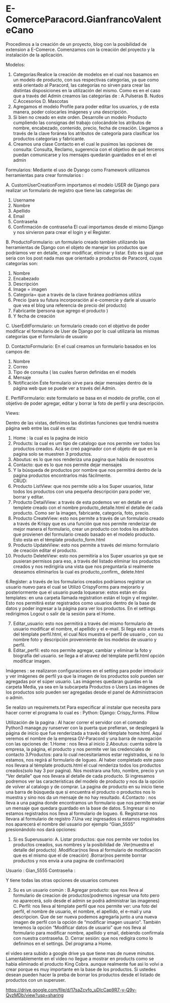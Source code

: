 # E-ComerceParacord.GianfrancoValenteCano


Procedimos a la creación de un proyecto, blog con la posibilidad de extension a E-Comerce. Comenzamos con la creación del proyecto y la instalación de la aplicación.


Modelos:

1.  Categorías:Realice la creación de modelos en el cual nos basamos en un modelo de  producto, con sus respectivas categorías, ya que como está orientado al Paracord, las categorías no sirven para crear las distintas disposiciones en la utilización del mismo. Como es en el caso que a través del Admin creamos las categorías de :
            A.Pulseras 
             B. Nudos 
             C.Accesorios 
              D. Mascotas 
2. Agregamos el modelo Profile para poder editar los usuarios, y de esta manera, poder colocarles imágenes y una descripción.
3. Si bien no creado en este orden. Desarrolle un modelo Producto cumpliendo las consignas del trabajo colocándole los atributos de nombre, encabezado, contenido, precio, fecha de creación. Llegamos a través de la clave foránea los atributos de categoría para clasificar los productos categorias y fabricante.
4. Creamos una clase Contacto en el cual le pusimos las opciones de consulta: Consulta, Reclamo, sugerencia con el objetivo de qué terceros puedan comunicarse y los mensajes quedarán guardados en el en el  admin


Formularios:
Mediante el uso de Dyango como Framework utilizamos herramientas para crear formularios :

A. CustomUserCreationForm  importamos el modelo USER  de Django para realizar un formulario de registro que tiene las categorías de: 
1. Username 
2. Nombre
3. Apellido
4. Email
5. Contraseña
6. Confirmación de contraseña
El cual importamos desde el mismo Django y nos sirvieron para crear el login y el Register.

B. ProductoFormulario: un formulario creado también utilizando las herramientas de Django con el objeto de manejar los productos que podríamos ver en detalle, crear modificar, eliminar y listar. Esto es igual que seria con los post nada mas que orientado a productos de Paracord, cuyas categorías son:
1. Nombre
2. Encabezado
3. Descripción
4. Image = imagen
5. Categoría= que a través de la clave foránea podríamos utiliza
6.  Precio (para su futura incorporación al e-comercie y darle al usuario que vea el blog una referencia de precio del producto)
7. Fabricante (persona que agrego el producto )
8. Y fecha de creación

C. UserEditFormulario: un formulario creado con el objetivo de poder modificar el formulario de User de Django por lo cual utilizaría las mismas categorías que el formulario de usuario

D. ContactoFormulario: En el cual creamos un formulario basados en los campos de:
1. Nombre 
2. Correo
3. Tipo de consulta ( las cuales fueron definidas en el models
4. Mensaje 
5. Notificación
Éste formulario sirve para dejar mensajes dentro de la página web que se puede ver a través del Admin.

E. PerfilFormulario: este formulario se basa en el modelo de profile, con el objetivo de poder agregar, editar y borrar la foto de perfil y una descripción.

Views:

Dentro de las vistas, definimos las distintas funciones que tendrá nuestra página web entre las cuál es esta:
1. Home : la cual es la pagina de inicio
2. Products: la cual es um tipo de catalogo que nos permite ver todos los productos creados. Acá se creó paginador con el objeto de que en la pagina solo se muestren 3 productos.
3. Aboutus: es lo que nos renderiza una pagina que habla de nosotros
4. Contacto: que es lo que nos permite dejar mensajes 
5. Y la búsqueda de productos por nombre que nos permitirá dentro de la pagina productos encontrarlos más fácilmente.    
CRUD:
1. Producto ListView: que nos permite sólo a los Super usuarios, listar todos los productos con una pequeña descripción para poder ver, borrar y editar.
2. Producto DetailView: a través de esta podemos ver en detalle en el templete creado con el nombre producto_detalle.html el detalle de cada producto. Como ser la imagen, fabricante, categoría, foto, precio.
3. Producto CreateView: esto nos permite a través de un formulario creado a través de Krispy que es una función que nos permite renderizar de mejor manera el formulario, crear un producto con todos los atributos que provienen del formulario creado basado en el modelo producto. Esto esta en el témplate producto_form.html
4. Producto UpdateView: esto nos permite a través del mismo formulario de creación editar el producto.
5. Producto DeleteView: esto nos permitiría a los Super usuarios ya que se pusieran permisos para eso, a través del listado eliminar los productos creados y nos redirigiría una vista que nos preguntaría si realmente deseamos eliminarlos la cual es producto_confirm_ delete.html

6.Register: a través de los formularios creados podríamos registrar un usuario nuevo para el cual se Utilizó CrispyForms para mejorarlo y posteriormente que el usuario pueda loquearse: estos están en dos templates: en una carpeta llamada registration están el login y el register. Esto nos permitirá estar registrados como usuarios dentro de la base de datos y poder ingresar a la página para ver los productos. En el settings redirigimos Logout o salir de la sesión para el Home.

7. Editar_usuario: esto nos permitirá a través del mismo formulario de usuario modificar el nombre, el apellido y el e-mail. Si llega esto a través del témplate perfil.html, el cual Nos muestra el perfil de usuario , con su nombre foto y descripción provenniente de los modelos de usuario y perfil. 
8. Editar_perfil: esto nos permite agregar, cambiar y eliminar la foto y biografía del usuario. se llega a  el atravez del témplate perfil.html opción modificar imagen.


Imágenes : se realizaron configuraciones en el setting para poder introducir y ver imágenes de perfil ya que la imagen de los productos solo pueden ser agregadas por el súper usuario. Las imágenes quedaran guardas en la carpeta Media, ya sea en la subcarpeta Productos o Users
Las imágenes de los productos solo pueden ser agregadas desde el panel de Administracion o admin.

Se realizo un requiremets.txt Para especificar al instalar que necesita para hacer correr el programa  lo cual es :
Python:
Django:
Crispy_forms.
Pillow


Utilización de la pagina :
Al hacer correr el servidor con el comando Python3 manage.py runserver con la puerta que prefieran, se desplegará la página de inicio que fue renderizada a través del témplate home.html. Aquí veremos el nombre de la empresa GV-Paracord y una barra de navegación con las opciones de:
1.Home : nos lleva al inicio
2.Aboutus: cuenta sobre la empresa, la página, el producto y nos permite ver las credenciales de contacto
3.Productos: para lo cual necesitaríamos estar registrados, si no lo  estamos, nos regirá al formulario de logueo. Al haber completado este paso nos llevara al témplate products.html el cual renderiza todos los productos creados(solo hay 3 por pagina). Nos mostrara una foto, nombre, precio y un “Ver detalle” que nos llevara al detalle de cada producto.
Si ingresamos podremos ver las características del modelo de producto y nos da la opción de volver al catalogo y de comprar.
La pagina de producto en su inicio tiene una barra de búsqueda que si encuentra el producto o productos nos lo muestra y sino nos da un mensaje de no hay resultado.
4.Contacto : nos lleva a una pagina donde encontramos un formulario que nos permite enviar un mensaje que quedara guardado en la base de datos.
5.Ingresar si no estamos registrados nos lleva al formulario de logueo. 
6. Registrarse nos llevara al formulario de registro
7.Una vez ingresados si estamos registrados nos aparecerá el nombre del usuario por ejemplo “Gian_5555” presionándolo nos dará opciones:

1. Si es Superusuario:
A. Listar productos: que nos permite ver todos los productos creados, sus nombres y la posibilidad de .Ver(muestra el detalle del producto) .Modificar(nos lleva al formulario de modificación que es el mismo que el de creación) .Borrar(nos permite borrrar productos y nos envía a una pagina de confirmación)

Usuario : Gian_5555
Contraseña : 

Y tiene todas las otras opciones de usuarios comunes

2. Su es un usuario común :
B.Agregar producto: que nos lleva al formulario de creacion de productos(podremos ingresar una foto pero no aparecerá, solo desde el admin se podrá administrar las imagenes)
C. Perfil: nos lleva al témplate perfil que nos permite ver: una foto del perfil, el nombre de usuario, el nombre, el apellido, el e-mail y una descripcion. Que de ser nueva podemos agregarla junto a una nueva imagen de perfil con la opción de “modificar imagen usuario”.
También tenemos la opción “Modificar datos de usuario” que nos lleva al formulario para modificar nombre, apellido y email, debiendo confírmala con nuestra contraseña.
D. Cerrar sesión: que nos redigira como lo definimos en el settings. Del programa a Home. 



el video sera subido a google drive ya que tiene mas de nueve minutos. Lamentablemente en el video no llegue a mostrar en products como se habia eliminado el producto King Cobra. aunque realmente fue asi lo volvi a crear porque es muy importante en la base de los productos.
Si ustedes desean pueden hacer la preba de borrar los productos desde el listado de productos con un superuser.

https://drive.google.com/file/d/17saZcvfo_uDlcCap9R7-y-Q9v-QyzMDb/view?usp=sharing
